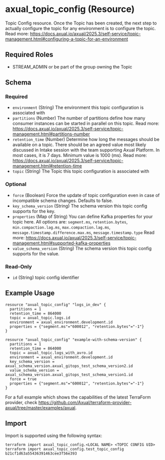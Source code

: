 # axual_topic_config (Resource)

Topic Config resource. Once the Topic has been created, the next step to actually configure the topic for any environment is to configure the topic. Read more: https://docs.axual.io/axual/2025.3/self-service/topic-management.html#configuring-a-topic-for-an-environment

## Required Roles
- STREAM_ADMIN or be part of the group owning the Topic

<!-- schema generated by tfplugindocs -->
## Schema

### Required

- `environment` (String) The environment this topic configuration is associated with
- `partitions` (Number) The number of partitions define how many consumer instances can be started in parallel on this topic. Read more: https://docs.axual.io/axual/2025.3/self-service/topic-management.html#partitions-number
- `retention_time` (Number) Determine how long the messages should be available on a topic. There should be an agreed value most likely discussed in Intake session with the team supporting Axual Platform. In most cases, it is 7 days. Minimum value is 1000 (ms). Read more: https://docs.axual.io/axual/2025.3/self-service/topic-management.html#retention-time
- `topic` (String) The Topic this topic configuration is associated with

### Optional

- `force` (Boolean) Force the update of topic configuration even in case of incompatible schema changes. Defaults to false.
- `key_schema_version` (String) The schema version this topic config supports for the key.
- `properties` (Map of String) You can define Kafka properties for your topic here. All options are: `segment.ms`, `retention.bytes`, `min.compaction.lag.ms`, `max.compaction.lag.ms`, `message.timestamp.difference.max.ms`, `message.timestamp.type` Read more: https://docs.axual.io/axual/2025.3/self-service/topic-management.html#supported-kafka-properties
- `value_schema_version` (String) The schema version this topic config supports for the value.

### Read-Only

- `id` (String) topic config identifier

## Example Usage

```hcl
resource "axual_topic_config" "logs_in_dev" {
  partitions = 1
  retention_time = 864000
  topic = axual_topic.logs.id
  environment = axual_environment.development.id
  properties = {"segment.ms"="600012", "retention.bytes"="-1"}
}

resource "axual_topic_config" "example-with-schema-version" {
  partitions = 1
  retention_time = 864000
  topic = axual_topic.logs_with_avro.id
  environment = axual_environment.development.id
  key_schema_version = axual_schema_version.axual_gitops_test_schema_version2.id
  value_schema_version = axual_schema_version.axual_gitops_test_schema_version1.id
  force = true
  properties = {"segment.ms"="600012", "retention.bytes"="-1"}
}
```

For a full example which shows the capabilities of the latest TerraForm provider, check https://github.com/Axual/terraform-provider-axual/tree/master/examples/axual.

## Import

Import is supported using the following syntax:

```shell
terraform import axual_topic_config.<LOCAL NAME> <TOPIC CONFIG UID>
terraform import axual_topic_config.test_topic_config b21cf1d63a55436391463cee3f56e393
```